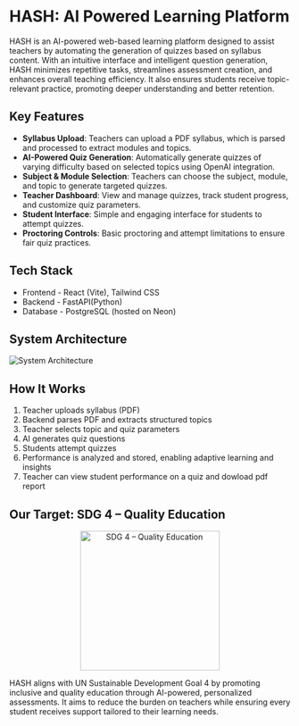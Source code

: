 # HASH: AI Powered Learning Platform

HASH is an AI-powered web-based learning platform designed to assist teachers by automating the generation of quizzes based on syllabus content. With an intuitive interface and intelligent question generation, HASH minimizes repetitive tasks, streamlines assessment creation, and enhances overall teaching efficiency. It also ensures students receive topic-relevant practice, promoting deeper understanding and better retention.

## Key Features

- **Syllabus Upload**: Teachers can upload a PDF syllabus, which is parsed and processed to extract modules and topics.
- **AI-Powered Quiz Generation**: Automatically generate quizzes of varying difficulty based on selected topics using OpenAI integration.
- **Subject & Module Selection**: Teachers can choose the subject, module, and topic to generate targeted quizzes.
- **Teacher Dashboard**: View and manage quizzes, track student progress, and customize quiz parameters.
- **Student Interface**: Simple and engaging interface for students to attempt quizzes.
- **Proctoring Controls**: Basic proctoring and attempt limitations to ensure fair quiz practices.

## Tech Stack

- Frontend - React  (Vite), Tailwind CSS
- Backend - FastAPI(Python)
- Database - PostgreSQL (hosted on Neon)

## System Architecture

![System Architecture](https://github.com/user-attachments/assets/4ddb6157-df32-4cc8-a98b-2a642d7b5223)


## How It Works

1. Teacher uploads syllabus (PDF)
2. Backend parses PDF and extracts structured topics
3. Teacher selects topic and quiz parameters
4. AI generates quiz questions
5. Students attempt quizzes
6. Performance is analyzed and stored, enabling adaptive learning and insights
7. Teacher can view student performance on a quiz and dowload pdf report

## Our Target: SDG 4 – Quality Education

<p align="center">
  <img src="https://github.com/user-attachments/assets/cf916483-a7b6-4df8-bb78-fc5926875385" alt="SDG 4 – Quality Education" width="250"/>
</p>

HASH aligns with UN Sustainable Development Goal 4 by promoting inclusive and quality education through AI-powered, personalized assessments. It aims to reduce the burden on teachers while ensuring every student receives support tailored to their learning needs.

